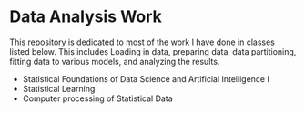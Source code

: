 # Data Analysis Work 

This repository is dedicated to most of the work I have done in classes listed below. This includes Loading in data, preparing data, data partitioning, fitting data to various models, and analyzing the results. 

- Statistical Foundations of Data Science and Artificial Intelligence I 
- Statistical Learning
- Computer processing of Statistical Data

